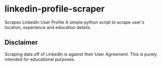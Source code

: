 # linkedin-profile-scraper
Scrapes LinkedIn User Profile
A simple python script to scrape user's location, experience and education details.

## Disclaimer
Scraping data off of LinkedIn is against their User Agreement. This is purely intended for educational purposes.
